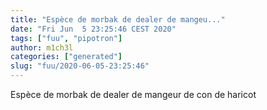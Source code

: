 ```yaml
---
title: "Espèce de morbak de dealer de mangeu..."
date: "Fri Jun  5 23:25:46 CEST 2020"
tags: ["fuu", "pipotron"]
author: m1ch3l
categories: ["generated"]
slug: "fuu/2020-06-05-23:25:46"
---
```


Espèce de morbak de dealer de mangeur de con de haricot
